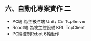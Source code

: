 ## 六、自動化專案實作 二

- PC端 為主被控端 Unity C# TcpServer
- Robot端 為被主控設備 KRL TcpClient
- PC端控制Robot 6軸動作
<!--stackedit_data:
eyJoaXN0b3J5IjpbLTMzOTM3Mjk4NiwtMjAzMzc0Nzc0NywtMT
k4MTQ5ODk5NV19
-->